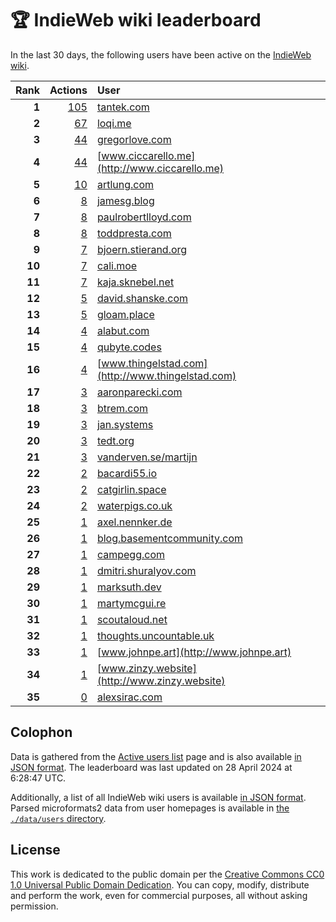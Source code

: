 # 🏆 IndieWeb wiki leaderboard

In the last 30 days, the following users have been active on the [IndieWeb wiki](https://indieweb.org).

| Rank | Actions | User |
|-----:|--------:|:-----|
| **1** | [105](https://indieweb.org/Special:Contributions/Tantek.com) | [tantek.com](http://tantek.com) |
| **2** | [67](https://indieweb.org/Special:Contributions/Loqi.me) | [loqi.me](http://loqi.me) |
| **3** | [44](https://indieweb.org/Special:Contributions/Gregorlove.com) | [gregorlove.com](http://gregorlove.com) |
| **4** | [44](https://indieweb.org/Special:Contributions/Www.ciccarello.me) | [www.ciccarello.me](http://www.ciccarello.me) |
| **5** | [10](https://indieweb.org/Special:Contributions/Artlung.com) | [artlung.com](http://artlung.com) |
| **6** | [8](https://indieweb.org/Special:Contributions/Jamesg.blog) | [jamesg.blog](http://jamesg.blog) |
| **7** | [8](https://indieweb.org/Special:Contributions/Paulrobertlloyd.com) | [paulrobertlloyd.com](http://paulrobertlloyd.com) |
| **8** | [8](https://indieweb.org/Special:Contributions/Toddpresta.com) | [toddpresta.com](http://toddpresta.com) |
| **9** | [7](https://indieweb.org/Special:Contributions/Bjoern.stierand.org) | [bjoern.stierand.org](http://bjoern.stierand.org) |
| **10** | [7](https://indieweb.org/Special:Contributions/Cali.moe) | [cali.moe](http://cali.moe) |
| **11** | [7](https://indieweb.org/Special:Contributions/Kaja.sknebel.net) | [kaja.sknebel.net](http://kaja.sknebel.net) |
| **12** | [5](https://indieweb.org/Special:Contributions/David.shanske.com) | [david.shanske.com](http://david.shanske.com) |
| **13** | [5](https://indieweb.org/Special:Contributions/Gloam.place) | [gloam.place](http://gloam.place) |
| **14** | [4](https://indieweb.org/Special:Contributions/Alabut.com) | [alabut.com](http://alabut.com) |
| **15** | [4](https://indieweb.org/Special:Contributions/Qubyte.codes) | [qubyte.codes](http://qubyte.codes) |
| **16** | [4](https://indieweb.org/Special:Contributions/Www.thingelstad.com) | [www.thingelstad.com](http://www.thingelstad.com) |
| **17** | [3](https://indieweb.org/Special:Contributions/Aaronparecki.com) | [aaronparecki.com](http://aaronparecki.com) |
| **18** | [3](https://indieweb.org/Special:Contributions/Btrem.com) | [btrem.com](http://btrem.com) |
| **19** | [3](https://indieweb.org/Special:Contributions/Jan.systems) | [jan.systems](http://jan.systems) |
| **20** | [3](https://indieweb.org/Special:Contributions/Tedt.org) | [tedt.org](http://tedt.org) |
| **21** | [3](https://indieweb.org/Special:Contributions/Vanderven.se_martijn) | [vanderven.se/martijn](http://vanderven.se/martijn) |
| **22** | [2](https://indieweb.org/Special:Contributions/Bacardi55.io) | [bacardi55.io](http://bacardi55.io) |
| **23** | [2](https://indieweb.org/Special:Contributions/Catgirlin.space) | [catgirlin.space](http://catgirlin.space) |
| **24** | [2](https://indieweb.org/Special:Contributions/Waterpigs.co.uk) | [waterpigs.co.uk](http://waterpigs.co.uk) |
| **25** | [1](https://indieweb.org/Special:Contributions/Axel.nennker.de) | [axel.nennker.de](http://axel.nennker.de) |
| **26** | [1](https://indieweb.org/Special:Contributions/Blog.basementcommunity.com) | [blog.basementcommunity.com](http://blog.basementcommunity.com) |
| **27** | [1](https://indieweb.org/Special:Contributions/Campegg.com) | [campegg.com](http://campegg.com) |
| **28** | [1](https://indieweb.org/Special:Contributions/Dmitri.shuralyov.com) | [dmitri.shuralyov.com](http://dmitri.shuralyov.com) |
| **29** | [1](https://indieweb.org/Special:Contributions/Marksuth.dev) | [marksuth.dev](http://marksuth.dev) |
| **30** | [1](https://indieweb.org/Special:Contributions/Martymcgui.re) | [martymcgui.re](http://martymcgui.re) |
| **31** | [1](https://indieweb.org/Special:Contributions/Scoutaloud.net) | [scoutaloud.net](http://scoutaloud.net) |
| **32** | [1](https://indieweb.org/Special:Contributions/Thoughts.uncountable.uk) | [thoughts.uncountable.uk](http://thoughts.uncountable.uk) |
| **33** | [1](https://indieweb.org/Special:Contributions/Www.johnpe.art) | [www.johnpe.art](http://www.johnpe.art) |
| **34** | [1](https://indieweb.org/Special:Contributions/Www.zinzy.website) | [www.zinzy.website](http://www.zinzy.website) |
| **35** | [0](https://indieweb.org/Special:Contributions/Alexsirac.com) | [alexsirac.com](http://alexsirac.com) |


## Colophon

Data is gathered from the [Active users list](https://indieweb.org/Special:ActiveUsers) page and is also available [in JSON format](https://github.com/jgarber623/indieweb-wiki-leaderboard/blob/main/data/leaderboard.json). The leaderboard was last updated on 28 April 2024 at 6:28:47 UTC.

Additionally, a list of all IndieWeb wiki users is available [in JSON format](https://github.com/jgarber623/indieweb-wiki-leaderboard/blob/main/data/users.json). Parsed microformats2 data from user homepages is available in [the `./data/users` directory](https://github.com/jgarber623/indieweb-wiki-leaderboard/blob/main/data/users).

## License

This work is dedicated to the public domain per the [Creative Commons CC0 1.0 Universal Public Domain Dedication](https://creativecommons.org/publicdomain/zero/1.0/). You can copy, modify, distribute and perform the work, even for commercial purposes, all without asking permission.
